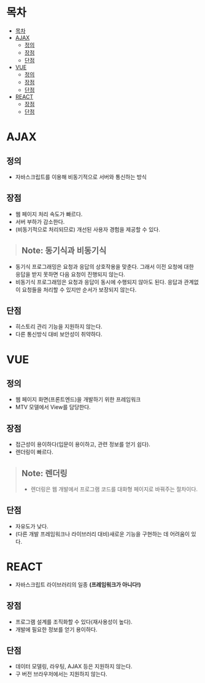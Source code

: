 # 목차

- [목차](#목차)
- [AJAX](#ajax)
  - [정의](#정의)
  - [장점](#장점)
  - [단점](#단점)
- [VUE](#vue)
  - [정의](#정의-1)
  - [장점](#장점-1)
  - [단점](#단점-1)
- [REACT](#react)
  - [장점](#장점-2)
  - [단점](#단점-2)

# AJAX

## 정의

- 자바스크립트를 이용해 비동기적으로 서버와 통신하는 방식

## 장점

- 웹 페이지 처리 속도가 빠르다.
- 서버 부하가 감소한다.
- (비동기적으로 처리되므로) 개선된 사용자 경험을 제공할 수 있다.

> ## Note: 동기식과 비동기식
- 동기식 프로그래밍은 요청과 응답의 상호작용을 맞춘다. 그래서 이전 요청에 대한 응답을 받지 못하면 다음 요청이 진행되지 않는다.
- 비동기식 프로그래밍은 요청과 응답이 동시에 수행되지 않아도 된다. 응답과 관계없이 요청들을 처리할 수 있지만 순서가 보장되지 않는다.

## 단점

- 히스토리 관리 기능을 지원하지 않는다.
- 다른 통신방식 대비 보안성이 취약하다.

# VUE

## 정의

- 웹 페이지 화면(프론트엔드)을 개발하기 위한 프레임워크
- MTV 모델에서 View를 담당한다.

## 장점

- 접근성이 용이하다(입문이 용이하고, 관련 정보를 얻기 쉽다).
- 렌더링이 빠르다.

> ## Note: 렌더링
> - 렌더링은 웹 개발에서 프로그램 코드를 대화형 페이지로 바꿔주는 절차이다.

## 단점

- 자유도가 낮다.
- (다른 개발 프레임워크나 라이브러리 대비)새로운 기능을 구현하는 데 어려움이 있다.

# REACT

- 자바스크립트 라이브러리의 일종 **(프레임워크가 아니다!)**

## 장점

- 프로그램 설계를 조직화할 수 있다(재사용성이 높다).
- 개발에 필요한 정보를 얻기 용이하다.

## 단점

- 데이터 모델링, 라우팅, AJAX 등은 지원하지 않는다.
- 구 버전 브라우저에서는 지원하지 않는다.